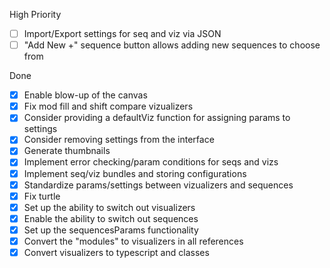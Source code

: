 High Priority

- [ ] Import/Export settings for seq and viz via JSON
- [ ] "Add New +" sequence button allows adding new sequences to choose from

Done
- [x] Enable blow-up of the canvas
- [x] Fix mod fill and shift compare vizualizers
- [x] Consider providing a defaultViz function for assigning params to settings
- [x] Consider removing settings from the interface
- [x] Generate thumbnails
- [x] Implement error checking/param conditions for seqs and vizs
- [x] Implement seq/viz bundles and storing configurations
- [x] Standardize params/settings between vizualizers and sequences
- [x] Fix turtle
- [x] Set up the ability to switch out visualizers
- [x] Enable the ability to switch out sequences
- [x] Set up the sequencesParams functionality
- [x] Convert the "modules" to visualizers in all references
- [x] Convert visualizers to typescript and classes
